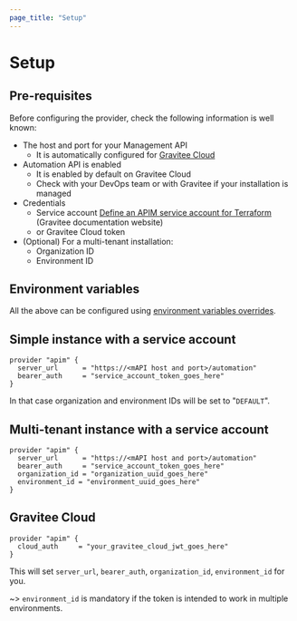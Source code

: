```yaml
---
page_title: "Setup"
---
```


# Setup

## Pre-requisites
Before configuring the provider, check the following information is well known:

* The host and port for your Management API 
  * It is automatically configured for [Gravitee Cloud](#gravitee-cloud)
* Automation API is enabled
  * It is enabled by default on Gravitee Cloud
  * Check with your DevOps team or with Gravitee if your installation is managed 
* Credentials
    * Service account [Define an APIM service account for Terraform](https://documentation.gravitee.io/apim/terraform/define-an-apim-service-account-for-terraform) (Gravitee documentation website)
    * or Gravitee Cloud token
* (Optional) For a multi-tenant installation:
    * Organization ID
    * Environment ID

## Environment variables

All the above can be configured using [environment variables overrides](../envvar).

## Simple instance with a service account

```hcl
provider "apim" {
  server_url      = "https://<mAPI host and port>/automation"
  bearer_auth     = "service_account_token_goes_here"
}
```

In that case organization and environment IDs will be set to "`DEFAULT`".

## Multi-tenant instance with a service account

```hcl
provider "apim" {
  server_url      = "https://<mAPI host and port>/automation"
  bearer_auth     = "service_account_token_goes_here"
  organization_id = "organization_uuid_goes_here"
  environment_id = "environment_uuid_goes_here"
}
```

## Gravitee Cloud

```hcl
provider "apim" {
  cloud_auth     = "your_gravitee_cloud_jwt_goes_here"
}
```

This will set `server_url`, `bearer_auth`, `organization_id`, `environment_id` for you.

~> `environment_id` is mandatory if the token is intended to work in multiple environments.